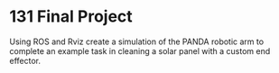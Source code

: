 # 131 Final Project
Using ROS and Rviz create a simulation of the PANDA robotic arm to complete an example task in cleaning a solar panel with a custom end effector.
